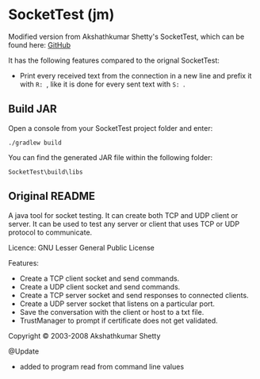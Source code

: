# SocketTest (jm)

Modified version from Akshathkumar Shetty's SocketTest, which can be found here:
[GitHub](https://github.com/akshath/SocketTest)

It has the following features compared to the orignal SocketTest:
 * Print every received text from the connection in a new line and prefix it with `R: `, like it is done for every sent text with `S: `.

## Build JAR
Open a console from your SocketTest project folder and enter:

```console
./gradlew build
```

You can find the generated JAR file within the following folder:

```console
SocketTest\build\libs
```

## Original README

A java tool for socket testing. It can create both TCP and UDP client or server. It can be used to test any server or client that uses TCP or UDP protocol to communicate.

Licence: GNU Lesser General Public License

Features:
 * Create a TCP client socket and send commands.
 * Create a UDP client socket and send commands.
 * Create a TCP server socket and send responses to connected clients.
 * Create a UDP server socket that listens on a particular port.
 * Save the conversation with the client or host to a txt file.
 * TrustManager to prompt if certificate does not get validated.

Copyright © 2003-2008 Akshathkumar Shetty

@Update
 * added to program read from command line values
